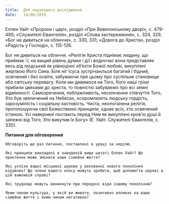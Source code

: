 ```yaml
---
title:  Для подальшого дослідження
date:   14/06/2019
---
```


Еллен Уайт «Пророки і царі», розділ «При Вавилонському дворі», с. 479-490; «Служителі Євангелія», розділ «Слова застереження», с. 324, 329, «Бог не дивиться на обличчя», с. 330, 331; «Дорога до Христа», розділ «Радість у Господі», с. 115-126.

Бог не дивиться на обличчя. «Релігія Христа піднімає людину, що приймає її, на вищий рівень думки і дії і водночас вона представляє весь рід людський як рівноцінні об’єкти Божої любові, викуплені жертвою Його Сина. Біля ніг Ісуса зустрічаються багатий і бідний, освічений і без освіти, забуваючи при цьому про суспільне становище або світську перевагу. Коли ми дивимося на Того, Кого наші гріхи прибили цвяхами до хреста, то повністю забуваємо про всі земні відмінності. Самозречення, поблажливість, нескінченне співчуття Того, Хто був звеличений на Небесах, осоромлюють людську гордість, зарозумілість і соціальну кастовість. Чиста, неопоганена релігія, проголошуючи свої Божественні принципи, єднає всіх, хто освячений істиною. Усі навернені постають перед Ним як викуплені кров’ю душі й залежні від Того, Хто викупив їх Богу» (Е. Уайт. Служителі Євангелія, с. 330).

**Питання для обговорення**

`Обговоріть ще раз питання, поставлені в уроці за неділю.`

`Які принципи викладені в наведеній вище цитаті Еллен Уайт? Що практично може змінити наше сімейне життя?`

`Які успіхи вашої місцевої церкви у вихованні нового покоління віруючих? Що члени вашого класу можуть зробити, щоб допомогти церкві в цій важливій справі?`

`Які труднощі можуть виникнути при передачі віри іншому поколінню?`

`Яким чином культура, у якій ви живете, позитивно впливає на ваше сімейне життя і яким чином негативно?`